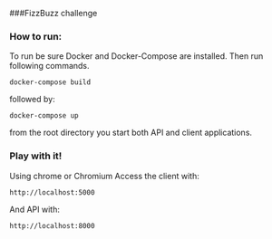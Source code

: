 ###FizzBuzz challenge

### How to run:
 To run be sure Docker and Docker-Compose are installed.  Then run following commands.

 ```
 docker-compose build
 ```


 followed by:

 ```
docker-compose up
 ```

from the root directory you start both API and client applications.


### Play with it!
Using chrome or Chromium
Access the client with:

```
http://localhost:5000
```

And API with:

```
http://localhost:8000
```
